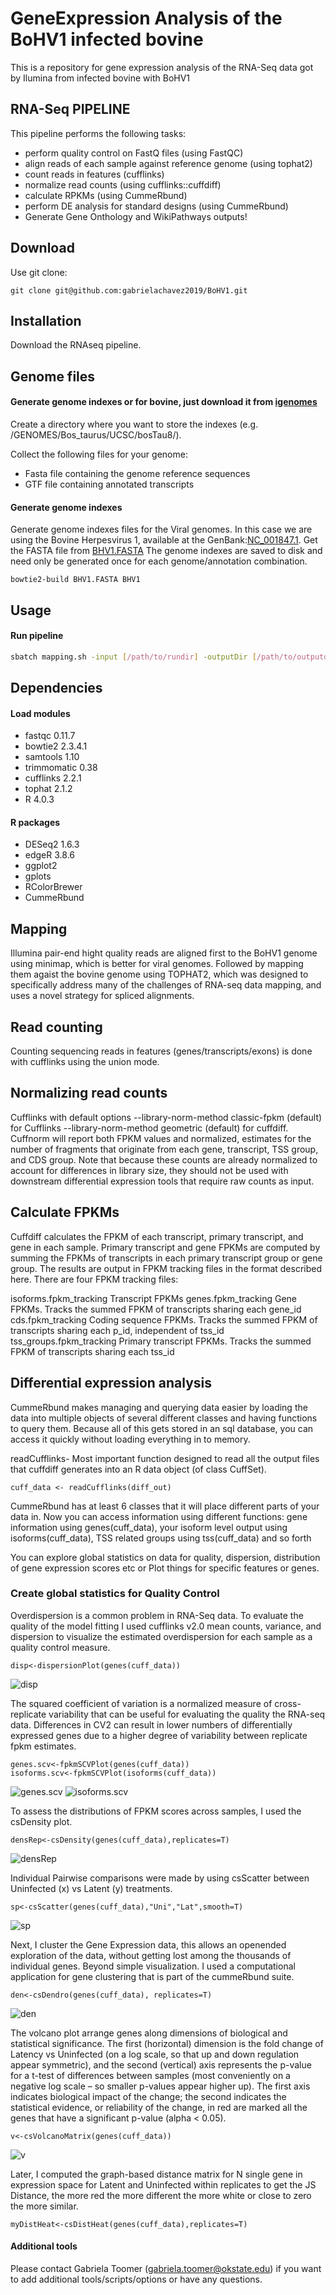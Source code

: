 # GeneExpression Analysis of the BoHV1 infected bovine
This is a repository for gene expression analysis of the RNA-Seq data got by Ilumina from infected bovine with BoHV1

## RNA-Seq PIPELINE
This pipeline performs the following tasks:
- perform quality control on FastQ files (using FastQC)
- align reads of each sample against reference genome (using tophat2) 
- count reads in features (cufflinks)
- normalize read counts (using cufflinks::cuffdiff)
- calculate RPKMs (using CummeRbund)
- perform DE analysis for standard designs (using CummeRbund)
- Generate Gene Onthology and WikiPathways outputs!

## Download
Use git clone:
```
git clone git@github.com:gabrielachavez2019/BoHV1.git
```

## Installation
Download the RNAseq pipeline.


## Genome files
#### Generate genome indexes or for bovine, just download it from [igenomes](https://support.illumina.com/sequencing/sequencing_software/igenome.html)
Create a directory where you want to store the indexes (e.g. /GENOMES/Bos_taurus/UCSC/bosTau8/).

Collect the following files for your genome:
- Fasta file containing the genome reference sequences
- GTF file containing annotated transcripts

#### Generate genome indexes
Generate genome indexes files for the Viral genomes. 
In this case we are using the Bovine Herpesvirus 1, available at the GenBank:[NC_001847.1](https://www.ncbi.nlm.nih.gov/nuccore/9629818). 
Get the FASTA file from [BHV1.FASTA](https://www.ncbi.nlm.nih.gov/nuccore/NC_001847.1?report=fasta)
The genome indexes are saved to disk and need only be generated once for each genome/annotation combination.

```  
bowtie2-build BHV1.FASTA BHV1
```

## Usage
#### Run pipeline
```bash
sbatch mapping.sh -input [/path/to/rundir] -outputDir [/path/to/outputdirname] -mail [email]
```

## Dependencies
#### Load modules
- fastqc 0.11.7 
- bowtie2 2.3.4.1  
- samtools 1.10
- trimmomatic 0.38
- cufflinks 2.2.1
- tophat 2.1.2 
- R 4.0.3    

#### R packages
- DESeq2 1.6.3
- edgeR 3.8.6
- ggplot2
- gplots
- RColorBrewer
- CummeRbund


## Mapping
Illumina pair-end hight quality reads are aligned first to the BoHV1 genome using minimap, which is better for viral genomes. Followed by mapping them agaist the bovine genome using TOPHAT2, which was designed to specifically address many of the challenges of RNA-seq data mapping, and uses a novel strategy for spliced alignments.

## Read counting
Counting sequencing reads in features (genes/transcripts/exons) is done with cufflinks using the union mode.

## Normalizing read counts
Cufflinks with default options --library-norm-method classic-fpkm (default) for Cufflinks --library-norm-method geometric (default) for cuffdiff.
Cuffnorm will report both FPKM values and normalized, estimates for the number of fragments that originate from each gene, transcript, TSS group, and CDS group. Note that because these counts are already normalized to account for differences in library size, they should not be used with downstream differential expression tools that require raw counts as input.

## Calculate FPKMs
Cuffdiff calculates the FPKM of each transcript, primary transcript, and gene in each sample. Primary transcript and gene FPKMs are computed by summing the FPKMs of transcripts in each primary transcript group or gene group. The results are output in FPKM tracking files in the format described here. There are four FPKM tracking files:

isoforms.fpkm_tracking	Transcript FPKMs
genes.fpkm_tracking	Gene FPKMs. Tracks the summed FPKM of transcripts sharing each gene_id
cds.fpkm_tracking	Coding sequence FPKMs. Tracks the summed FPKM of transcripts sharing each p_id, independent of tss_id
tss_groups.fpkm_tracking	Primary transcript FPKMs. Tracks the summed FPKM of transcripts sharing each tss_id

## Differential expression analysis
CummeRbund makes managing and querying data easier by loading the data into multiple objects of several different classes and having functions to query them. Because all of this gets stored in an sql database, you can access it quickly without loading everything in to memory.

  readCufflinks- Most important function designed to read all the output files that cuffdiff generates into an R data object (of class CuffSet).
 ```
 cuff_data <- readCufflinks(diff_out)
``` 
CummeRbund has at least 6 classes that it will place different parts of your data in.
Now you can access information using different functions:  gene information using genes(cuff_data), your isoform level output using isoforms(cuff_data), TSS related groups using tss(cuff_data) and so forth

You can explore global statistics on data for quality, dispersion, distribution of gene expression scores etc or Plot things for specific features or genes.

### Create global statistics for Quality Control
Overdispersion is a common problem in RNA-Seq data. To evaluate the quality of the model fitting I used cufflinks v2.0 mean counts, variance, and dispersion to visualize the estimated overdispersion for each sample as a quality control measure.
```
disp<-dispersionPlot(genes(cuff_data)) 
```
![disp](https://github.com/gabrielachavez2019/BoHV1/blob/master/disp.png)

The squared coefficient of variation is a normalized measure of cross-replicate variability that can be useful for evaluating the quality the RNA-seq data. Differences in CV2 can result in lower numbers of differentially expressed genes due to a higher degree of variability between replicate fpkm estimates.
```
genes.scv<-fpkmSCVPlot(genes(cuff_data))
isoforms.scv<-fpkmSCVPlot(isoforms(cuff_data))
```
![genes.scv](https://github.com/gabrielachavez2019/BoHV1/blob/master/genes.scv.png)
![isoforms.scv](https://github.com/gabrielachavez2019/BoHV1/blob/master/isoforms.scv.png)

To assess the distributions of FPKM scores across samples, I used the csDensity plot.
```
densRep<-csDensity(genes(cuff_data),replicates=T)
```
![densRep](https://github.com/gabrielachavez2019/BoHV1/blob/master/densRep.png)

Individual Pairwise comparisons were made by using csScatter between Uninfected (x) vs Latent (y) treatments.
```
sp<-csScatter(genes(cuff_data),"Uni","Lat",smooth=T)
```
![sp](https://github.com/gabrielachavez2019/BoHV1/blob/master/sp.png)

Next, I cluster the Gene Expression data, this allows an openended exploration of the data, without getting lost among the thousands of individual genes. Beyond simple visualization. I used a computational application for gene clustering that is part of the cummeRbund suite.
```
den<-csDendro(genes(cuff_data), replicates=T)
```
![den](https://github.com/gabrielachavez2019/BoHV1/blob/master/den.png)

The volcano plot arrange genes along dimensions of biological and statistical significance. The first (horizontal) dimension is the fold change of Latency vs Uninfected (on a log scale, so that up and down regulation appear symmetric), and the second (vertical) axis represents the p-value for a t-test of differences between samples (most conveniently on a negative log scale – so smaller p-values appear higher up). The first axis indicates biological impact of the change; the second indicates the statistical evidence, or reliability of the change, in red are marked all the genes that have a significant p-value (alpha < 0.05).
```
v<-csVolcanoMatrix(genes(cuff_data))
```
![v](https://github.com/gabrielachavez2019/BoHV1/blob/master/v.png)

Later, I computed the graph-based distance matrix for N single gene in expression space for Latent and Uninfected within replicates to get the JS Distance, the more red the more different the more white or close to zero the more similar.  
```
myDistHeat<-csDistHeat(genes(cuff_data),replicates=T)
```

#### Additional tools
Please contact Gabriela Toomer (gabriela.toomer@okstate.edu) if you want to add additional tools/scripts/options or have any questions.
